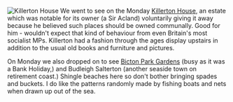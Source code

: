 ![Killerton House](killerton.JPG)
We went to see on the Monday
[Killerton House](https://www.nationaltrust.org.uk/killerton),
an estate which was notable for its owner (a Sir Acland) voluntarily giving it away because he believed such places should be owned communally. Good for him - wouldn't expect that kind of behaviour from even Britain's most socialist MPs. Killerton had a fashion through the ages display upstairs in addition to the usual old books and furniture and pictures.

On Monday we also dropped on to see
[Bicton Park Gardens](http://www.bictongardens.co.uk/)
(busy as it was a Bank Holiday,) and Budleigh Salterton (another seaside town on retirement coast.) Shingle beaches here so don't bother bringing spades and buckets. I do like the patterns randomly made by fishing boats and nets when drawn up out of the sea.
